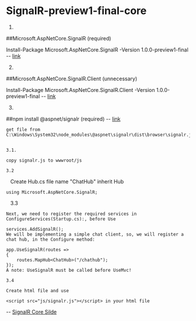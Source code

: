 # SignalR-preview1-final-core

1. 
##Microsoft.AspNetCore.SignalR (required)

   Install-Package Microsoft.AspNetCore.SignalR -Version 1.0.0-preview1-final
    -- [link](https://www.nuget.org/packages/Microsoft.AspNetCore.SignalR)

2. 
##Microsoft.AspNetCore.SignalR.Client (unnecessary)

   Install-Package Microsoft.AspNetCore.SignalR.Client -Version 1.0.0-preview1-final
   -- [link](https://www.nuget.org/packages/Microsoft.AspNetCore.SignalR.Client)

3. 
##npm install @aspnet/signalr (required)
    -- [link](https://www.npmjs.com/package/@aspnet/signalr)

    get file from 
    C:\Windows\System32\node_modules\@aspnet\signalr\dist\browser\signalr.js


    3.1. 
    
    copy signalr.js to wwwroot/js 
     
    3.2
    
    Create Hub.cs file name "ChatHub" inherit Hub
    
    using Microsoft.AspNetCore.SignalR;
     
    3.3
    
    Next, we need to register the required services in ConfigureServices(Startup.cs):, before Use

    services.AddSignalR();
    We will be implementing a simple chat client, so, we will register a chat hub, in the Configure method:
   
    app.UseSignalR(routes =>
    {
        routes.MapHub<ChatHub>("/chathub");
    });
    A note: UseSignalR must be called before UseMvc!
    
    3.4
    
    Create html file and use 
    
    <script src="js/signalr.js"></script> in your html file
    
    
-- [SignalR Core Silde](https://docs.google.com/presentation/d/10feEVSSOssgkpHFQkvETy2eLjwGs391hzTUhkzWhJys/edit#slide=id.p)
